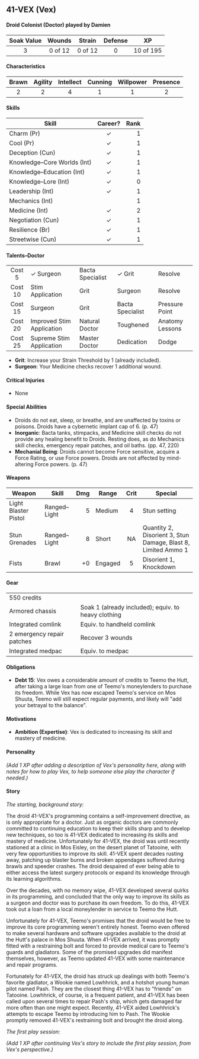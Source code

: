 ## 41-VEX (Vex)

#### Droid Colonist (Doctor) played by Damien
| Soak Value | Wounds  | Strain  | Defense | XP        |
| :--------: | :-----: | :-----: | :-----: | :-------: |
| 3          | 0 of 12 | 0 of 12 | 0       | 10 of 195 |

#### Characteristics
| Brawn | Agility | Intellect | Cunning | Willpower | Presence |
| :---: | :-----: | :-------: | :-----: | :-------: | :------: |
| 2     | 2       | 4         | 1       | 1         | 2        |

#### Skills
| Skill                       | Career?        | Rank |
| --------------------------- | :------------: | ---: |
| Charm (Pr)                  | ✓              |  1   |
| Cool (Pr)                   | ✓              |  1   |
| Deception (Cun)             | ✓              |  1   |
| Knowledge–Core Worlds (Int) | ✓              |  1   |
| Knowledge–Education (Int)   | ✓              |  1   |
| Knowledge–Lore (Int)        | ✓              |  0   |
| Leadership (Int)            | ✓              |  1   |
| Mechanics (Int)             |                |  1   |
| Medicine (Int)              | ✓              |  2   |
| Negotiation (Cun)           | ✓              |  1   |
| Resilience (Br)             | ✓              |  1   |
| Streetwise (Cun)            | ✓              |  1   |

#### Talents–Doctor
|         |                           |                  |                  |                 |
| :-----: | ------------------------- | ---------------- | ---------------- | --------------- |
| Cost 5  | ✓ Surgeon                 | Bacta Specialist | ✓ Grit           | Resolve         |
| Cost 10 | Stim Application          | Grit             | Surgeon          | Resolve         |
| Cost 15 | Surgeon                   | Grit             | Bacta Specialist | Pressure Point  |
| Cost 20 | Improved Stim Application | Natural Doctor   | Toughened        | Anatomy Lessons |
| Cost 25 | Supreme Stim Application  | Master Doctor    | Dedication       | Dodge           |

- **Grit**: Increase your Strain Threshold by 1 (already included).
- **Surgeon**: Your Medicine checks recover 1 additional wound.

#### Critical Injuries
- None

#### Special Abilities
- Droids do not eat, sleep, or breathe, and are unaffected by toxins or poisons. Droids have a cybernetic implant cap of 6. (p. 47)
- **Inorganic**: Bacta tanks, stimpacks, and Medicine skill checks do not provide any healing benefit to Droids. Resting does, as do Mechanics skill checks, emergency repair patches, and oil baths. (pp. 47, 220)
- **Mechanial Being**: Droids cannot become Force sensitive, acquire a Force Rating, or use Force powers. Droids are not affected by mind-altering Force powers. (p. 47)

#### Weapons
| Weapon               | Skill        | Dmg | Range   | Crit | Special                                                       |
| -------------------- | ------------ | --: | ------- | :--: | ------------------------------------------------------------- |
| Light Blaster Pistol | Ranged–Light |   5 | Medium  | 4    | Stun setting                                                  |
| Stun Grenades        | Ranged–Light |   8 | Short   | NA   | Quantity 2, Disorient 3, Stun Damage, Blast 8, Limited Ammo 1 |
| Fists                | Brawl        |  +0 | Engaged | 5    | Disorient 1, Knockdown                                        |

#### Gear
|                            |                                                     |
| -------------------------- | --------------------------------------------------- |
| 550 credits                |                                                     |
| Armored chassis            | Soak 1 (already included); equiv. to heavy clothing |
| Integrated comlink         | Equiv. to handheld comlink                          |
| 2 emergency repair patches | Recover 3 wounds                                    |
| Integrated medpac          | Equiv. to medpac                                    |

#### Obligations
- **Debt 15**: Vex owes a considerable amount of credits to Teemo the Hutt, after taking a large loan from one of Teemo's moneylenders to purchase its freedom. While Vex has now escaped Teemo's service on Mos Shuuta, Teemo will still expect regular payments, and likely will "add your betrayal to the balance".

#### Motivations
- **Ambition (Expertise)**: Vex is dedicated to increasing its skill and mastery of medicine.

#### Personality

_(Add 1 XP after adding a description of Vex's personality here, along with notes for how to play Vex, to help someone else play the character if needed.)_

#### Story

_The starting, background story:_

The droid 41-VEX's programming contains a self-improvement directive, as is only appropriate for a doctor. Just as organic doctors are commonly committed to continuing education to keep their skills sharp and to develop new techniques, so too is 41-VEX dedicated to increasing its skills and mastery of medicine. Unfortunately for 41-VEX, the droid was until recently stationed at a clinic in Mos Eisley, on the desert planet of Tatooine, with very few opportunities to improve its skill. 41-VEX spent decades rusting away, patching up blaster burns and broken appendages suffered during brawls and speeder crashes. The droid despaired of ever being able to either access the latest surgery protocols or expand its knowledge through its learning algorithms.

Over the decades, with no memory wipe, 41-VEX developed several quirks in its programming, and concluded that the only way to improve its skills as a surgeon and doctor was to purchase its own freedom. To do this, 41-VEX took out a loan from a local moneylender in service to Teemo the Hutt.

Unfortunately for 41-VEX, Teemo's promises that the droid would be free to improve its core programming weren't entirely honest. Teemo even offered to make several hardware and software upgrades available to the droid at the Hutt's palace in Mos Shuuta. When 41-VEX arrived, it was promptly fitted with a restraining bolt and forced to provide medical care to Teemo's guards and gladiators. Some of the promised upgrades did manifest themselves, however, as Teemo updated 41-VEX with some maintenance and repair programs.

Fortunately for 41-VEX, the droid has struck up dealings with both Teemo's favorite gladiator, a Wookie named Lowhhrick, and a hotshot young human pilot named Pash. They are the closest thing 41-VEX has to "friends" on Tatooine. Lowhhrick, of course, is a frequent patient, and 41-VEX has been called upon several times to repair Pash's ship, which gets damaged far more often than one might expect. Recently, 41-VEX aided Lowhhrick's attempts to escape Teemo by introducing him to Pash. The Wookie promptly removed 41-VEX's restraining bolt and brought the droid along.

_The first play session:_

_(Add 1 XP after continuing Vex's story to include the first play session, from Vex's perspective.)_
